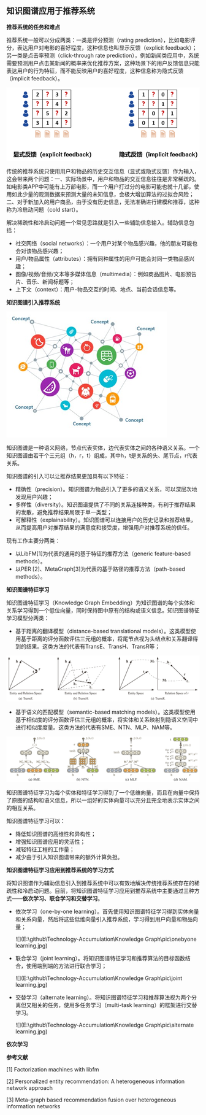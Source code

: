 ## 知识图谱应用于推荐系统

**推荐系统的任务和难点**

推荐系统一般可以分成两类：一类是评分预测（rating prediction），比如电影评分，表达用户对电影的喜好程度，这种信息也叫显示反馈（explicit feedback）；另一类是点击率预测（click-through rate prediction），例如新闻类应用中，系统需要预测用户点击某新闻的概率来优化推荐方案，这种场景下的用户反馈信息只能表达用户的行为特征，而不能反映用户的喜好程度，这种信息称为隐式反馈（implicit feedback）。

![](https://github.com/Macielyoung/Technology-Accumulation/blob/master/Knowledge%20Graph/pic/RS.png)

传统的推荐系统只使用用户和物品的历史交互信息（显式或隐式反馈）作为输入，这会带来两个问题：一、实际场景中，用户和物品的交互信息往往是非常稀疏的。如电影类APP中可能有上万部电影，而一个用户打过分的电影可能也就十几部，使用如此少量的观测数据来预测大量的未知信息，会极大增加算法的过拟合风险；二、对于新加入的用户商品，由于没有历史信息，无法准确进行建模和推荐，这种称为冷启动问题（cold start）。

解决稀疏性和冷启动问题一个常见思路就是引入一些辅助信息输入。辅助信息包括：

- 社交网络（social networks）：一个用户对某个物品感兴趣，他的朋友可能也会对该物品感兴趣；
- 用户/物品属性（attributes）：拥有同种属性的用户可能会对同一类物品感兴趣；
- 图像/视频/音频/文本等多媒体信息（multimedia）：例如商品图片、电影预告片、音乐、新闻标题等；
- 上下文（context）：用户-物品交互的时间、地点、当前会话信息等。



**知识图谱引入推荐系统**

![](https://github.com/Macielyoung/Technology-Accumulation/blob/master/Knowledge%20Graph/pic/KG.jpg)

知识图谱是一种语义网络，节点代表实体，边代表实体之间的各种语义关系。一个知识图谱由若干个三元组（h，r，t）组成，其中h，t是关系的头、尾节点，r代表关系。

知识图谱的引入可以让推荐结果更加具有以下特征：

* 精确性（precision）。知识图谱为物品引入了更多的语义关系，可以深层次地发现用户兴趣；
* 多样性（diversity）。知识图谱提供了不同的关系连接种类，有利于推荐结果的发散，避免推荐结果局限于单一类型；
* 可解释性（explainability）。知识图谱可以连接用户的历史记录和推荐结果，从而提高用户对推荐结果的满意度和接受度，增强用户对推荐系统的信任。

现有工作主要分两类：

* 以LibFM[1]为代表的通用的基于特征的推荐方法（generic feature-based methods）。
* 以PER [2]、MetaGraph[3]为代表的基于路径的推荐方法（path-based methods）。



**知识图谱特征学习**

知识图谱特征学习（Knowledge Graph Embedding）为知识图谱的每个实体和关系学习得到一个低位向量，同时保持图中原有的结构或语义信息。知识图谱特征学习模型分两类：

- 基于距离的翻译模型（distance-based translational models）。这类模型使用基于距离的评分函数评估三元组的概率，将尾节点视为头结点和关系翻译得到的结果。这类方法的代表有TransE、TransH、TransR等；

![](https://github.com/Macielyoung/Technology-Accumulation/blob/master/Knowledge%20Graph/pic/dis-based.png)

* 基于语义的匹配模型（semantic-based matching models）。这类模型使用基于相似度的评分函数评估三元组的概率，将实体和关系映射到隐语义空间中进行相似度度量。这类方法的代表有SME、NTN、MLP、NAM等。

![](https://github.com/Macielyoung/Technology-Accumulation/blob/master/Knowledge%20Graph/pic/semantic-based.png)

知识图谱特征学习为每个实体和特征学习得到了一个低维向量，而且在向量中保持了原图的结构和语义信息，所以一组好的实体向量可以充分且完全地表示实体之间的相互关系。

知识图谱特征学习可以：

- 降低知识图谱的高维性和异构性；
- 增强知识图谱应用的灵活性；
- 减轻特征工程的工作量；
- 减少由于引入知识图谱带来的额外计算负担。



**知识图谱特征学习应用到推荐系统的学习方式**

将知识图谱作为辅助信息引入到推荐系统中可以有效地解决传统推荐系统存在的稀疏性和冷启动问题。目前，将知识图谱特征学习应用到推荐系统中主要通过三种方式——**依次学习、联合学习和交替学习**。

* 依次学习（one-by-one learning）。首先使用知识图谱特征学习得到实体向量和关系向量，然后将这些低维向量引入推荐系统，学习得到用户向量和物品向量；

  ![](E:\github\Technology-Accumulation\Knowledge Graph\pic\onebyone learning.jpg)

* 联合学习（joint learning）。将知识图谱特征学习和推荐算法的目标函数结合，使用端到端的方法进行联合学习；

  ![](E:\github\Technology-Accumulation\Knowledge Graph\pic\joint learning.jpg)

* 交替学习（alternate learning）。将知识图谱特征学习和推荐算法视为两个分离但又相关的任务，使用多任务学习（multi-task learning）的框架进行交替学习。

  ![](E:\github\Technology-Accumulation\Knowledge Graph\pic\alternate learning.jpg)



**依次学习**



**参考文献**

[1] Factorization machines with libfm

[2] Personalized entity recommendation: A heterogeneous information network approach

[3] Meta-graph based recommendation fusion over heterogeneous information networks
